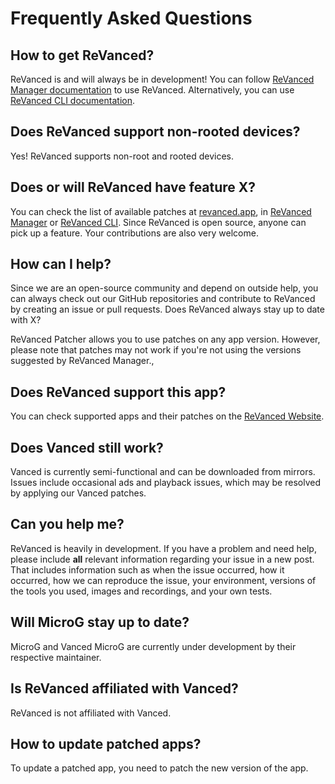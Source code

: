 # **Frequently Asked Questions**

## How to get ReVanced?

ReVanced is and will always be in development! You can follow [ReVanced Manager documentation](https://github.com/revanced/revanced-manager/tree/main/docs) to use ReVanced. Alternatively, you can use [ReVanced CLI documentation](https://github.com/revanced/revanced-cli/tree/main/docs).

## Does ReVanced support non-rooted devices?

Yes! ReVanced supports non-root and rooted devices.

## Does or will ReVanced have feature X?

You can check the list of available patches at [revanced.app](https://revanced.app/patches), in [ReVanced Manager](https://github.com/revanced/revanced-manager/tree/main/docs) or [ReVanced CLI](https://github.com/revanced/revanced-cli/tree/main/docs). Since ReVanced is open source, anyone can pick up a feature. Your contributions are also very welcome.

## How can I help?

Since we are an open-source community and depend on outside help, you can always check out our GitHub repositories and contribute to ReVanced by creating an issue or pull requests.
Does ReVanced always stay up to date with X?

ReVanced Patcher allows you to use patches on any app version. However, please note that patches may not work if you're not using the versions suggested by ReVanced Manager.,

## Does ReVanced support this app?

You can check supported apps and their patches on the [ReVanced Website](https://revanced.app/patches).

## Does Vanced still work?

Vanced is currently semi-functional and can be downloaded from mirrors. Issues include occasional ads and playback issues, which may be resolved by applying our Vanced patches.

## Can you help me?

ReVanced is heavily in development. If you have a problem and need help, please include **all** relevant information regarding your issue in a new post. That includes information such as when the issue occurred, how it occurred, how we can reproduce the issue, your environment, versions of the tools you used, images and recordings, and your own tests.

## Will MicroG stay up to date?

MicroG and Vanced MicroG are currently under development by their respective maintainer.

## Is ReVanced affiliated with Vanced?

ReVanced is not affiliated with Vanced.

## How to update patched apps?

To update a patched app, you need to patch the new version of the app.
